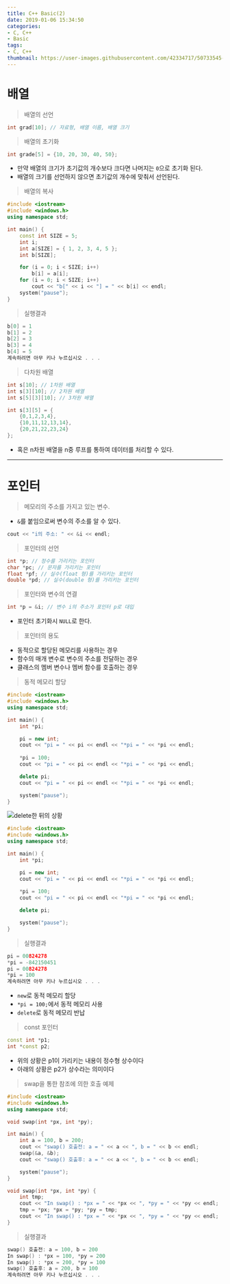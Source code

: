 ```yaml
---
title: C++ Basic(2)
date: 2019-01-06 15:34:50
categories:
- C, C++
- Basic
tags:
- C, C++
thumbnail: https://user-images.githubusercontent.com/42334717/50733545-d2443300-11d2-11e9-981a-0a81acd87eb5.png
---
```

# 배열

> 배열의 선언

~~~C++
int grad[10]; // 자료형, 배열 이름, 배열 크기
~~~
> 배열의 초기화

~~~C++
int grade[5] = {10, 20, 30, 40, 50};
~~~
+ 만약 배열의 크기가 초기값의 개수보다 크다면 나머지는 `0`으로 초기화 된다.
+ 배열의 크기를 선언하지 않으면 초기값의 개수에 맞춰서 선언된다.

> 배열의 복사

~~~C++
#include <iostream>
#include <windows.h>
using namespace std;

int main() {
	const int SIZE = 5;
	int i;
	int a[SIZE] = { 1, 2, 3, 4, 5 };
	int b[SIZE];

	for (i = 0; i < SIZE; i++)
		b[i] = a[i];
	for (i = 0; i < SIZE; i++)
		cout << "b[" << i << "] = " << b[i] << endl;
	system("pause");
}
~~~

<!-- more -->

> 실행결과

~~~C++
b[0] = 1
b[1] = 2
b[2] = 3
b[3] = 4
b[4] = 5
계속하려면 아무 키나 누르십시오 . . .
~~~
> 다차원 배열

~~~C++
int s[10]; // 1차원 배열
int s[3][10]; // 2차원 배열
int s[5][3][10]; // 3차원 배열

int s[3][5] = {
	{0,1,2,3,4},
	{10,11,12,13,14},
	{20,21,22,23,24}
};
~~~
+ 혹은 n차원 배열을 n중 루프를 통하여 데이터를 처리할 수 있다.
***
# 포인터

> 메모리의 주소를 가지고 있는 변수.

+ `&`를 붙임으로써 변수의 주소를 알 수 있다.

~~~C++
cout << "i의 주소: " << &i << endl;
~~~
> 포인터의 선언

~~~C++
int *p; // 정수를 가리키는 포인터
char *pc; // 문자를 가리키는 포인터
float *pf; // 실수(float 형)를 가리키는 포인터
double *pd; // 실수(double 형)를 가리키는 포인터
~~~
> 포인터와 변수의 연결

~~~C++
int *p = &i; // 변수 i의 주소가 포인터 p로 대입
~~~
+ 포인터 초기화시 `NULL`로 한다.

> 포인터의 용도

+ 동적으로 할당된 메모리를 사용하는 경우
+ 함수의 매개 변수로 변수의 주소를 전달하는 경우
+ 클래스의 멤버 변수나 멤버 함수를 호출하는 경우

> 동적 메모리 할당

~~~C++
#include <iostream>
#include <windows.h>
using namespace std;

int main() {
	int *pi;

	pi = new int;
	cout << "pi = " << pi << endl << "*pi = " << *pi << endl;
	
	*pi = 100;
	cout << "pi = " << pi << endl << "*pi = " << *pi << endl;

	delete pi;
	cout << "pi = " << pi << endl << "*pi = " << *pi << endl;

	system("pause");
}
~~~
![delete한 뒤의 상황](https://user-images.githubusercontent.com/42334717/50733545-d2443300-11d2-11e9-981a-0a81acd87eb5.png)
~~~C++
#include <iostream>
#include <windows.h>
using namespace std;

int main() {
	int *pi;

	pi = new int;
	cout << "pi = " << pi << endl << "*pi = " << *pi << endl;
	
	*pi = 100;
	cout << "pi = " << pi << endl << "*pi = " << *pi << endl;

	delete pi;

	system("pause");
}
~~~
> 실행결과

~~~C++
pi = 00824278
*pi = -842150451
pi = 00824278
*pi = 100
계속하려면 아무 키나 누르십시오 . . .
~~~
+ `new`로 동적 메모리 할당
+ `*pi = 100;`에서 동적 메모리 사용
+ `delete`로 동적 메모리 반납

> const 포인터

~~~C++
const int *p1;
int *const p2;
~~~
+ 위의 상황은 p1이 가리키는 내용이 정수형 상수이다
+ 아래의 상황은 p2가 상수라는 의미이다

> swap을 통한 참조에 의한 호출 예제

~~~C++
#include <iostream>
#include <windows.h>
using namespace std;

void swap(int *px, int *py);

int main() {
	int a = 100, b = 200;
	cout << "swap() 호출전: a = " << a << ", b = " << b << endl;
	swap(&a, &b);
	cout << "swap() 호출후: a = " << a << ", b = " << b << endl;

	system("pause");
}

void swap(int *px, int *py) {
	int tmp;
	cout << "In swap() : *px = " << *px << ", *py = " << *py << endl;
	tmp = *px; *px = *py; *py = tmp;
	cout << "In swap() : *px = " << *px << ", *py = " << *py << endl;
}
~~~
> 실행결과

~~~C++
swap() 호출전: a = 100, b = 200
In swap() : *px = 100, *py = 200
In swap() : *px = 200, *py = 100
swap() 호출후: a = 200, b = 100
계속하려면 아무 키나 누르십시오 . . .
~~~
